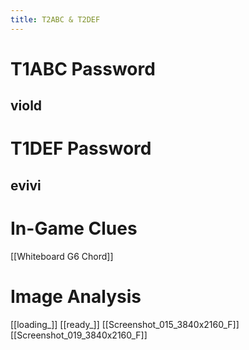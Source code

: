 ```yaml
---
title: T2ABC & T2DEF
---
```

# T1ABC Password
## viold

# T1DEF Password
## evivi

# In-Game Clues 
[[Whiteboard G6 Chord]]
# Image Analysis
[[loading_]]
[[ready_]]
[[Screenshot_015_3840x2160_F]]
[[Screenshot_019_3840x2160_F]]
